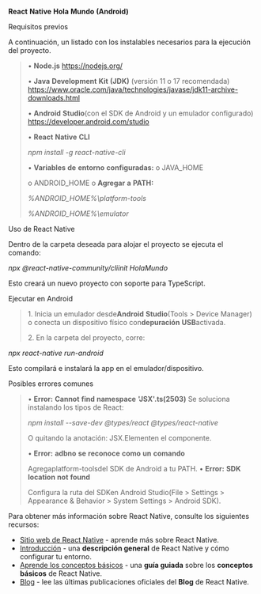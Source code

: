 **React** **Native** **Hola** **Mundo** **(Android)**

Requisitos previos

A continuación, un listado con los instalables necesarios para la
ejecución del proyecto.

> • **Node.js** https://nodejs.org/
>
> • **Java** **Development** **Kit** **(JDK)** (versión 11 o 17
> recomendada)
> https://www.oracle.com/java/technologies/javase/jdk11-archive-downloads.html
>
> • **Android** **Studio**(con el SDK de Android y un emulador
> configurado) https://developer.android.com/studio
>
> • **React** **Native** **CLI**
>
> *npm* *install* *-g* *react-native-cli*
>
> • **Variables** **de** **entorno** **configuradas:** o JAVA_HOME
>
> o ANDROID_HOME o **Agregar** **a** **PATH:**
>
> *%ANDROID_HOME%\platform-tools*
>
> *%ANDROID_HOME%\emulator*

Uso de React Native

Dentro de la carpeta deseada para alojar el proyecto se ejecuta el
comando:

*npx* *@react-native-community/cliinit* *HolaMundo*

Esto creará un nuevo proyecto con soporte para TypeScript.

Ejecutar en Android

> 1\. Inicia un emulador desde**Android** **Studio**(Tools \> Device
> Manager) o conecta un dispositivo físico con**depuración**
> **USB**activada.
>
> 2\. En la carpeta del proyecto, corre:

*npx* *react-native* *run-android*

Esto compilará e instalará la app en el emulador/dispositivo.

Posibles errores comunes

> • **Error:** **Cannot** **find** **namespace** **'JSX'.ts(2503)** Se
> soluciona instalando los tipos de React:
>
> *npm* *install* *--save-dev* *@types/react* *@types/react-native*
>
> O quitando la anotación: JSX.Elementen el componente.
>
> • **Error:** **adbno** **se** **reconoce** **como** **un** **comando**
>
> Agregaplatform-toolsdel SDK de Android a tu PATH. • **Error:** **SDK**
> **location** **not** **found**
>
> Configura la ruta del SDKen Android Studio(File \> Settings \>
> Appearance & Behavior \> System Settings \> Android SDK).

Para obtener más información sobre React Native, consulte los siguientes recursos:

- [Sitio web de React Native](https://reactnative.dev) - aprende más sobre React Native.
- [Introducción](https://reactnative.dev/docs/environment-setup) - una **descripción general** de React Native y cómo configurar tu entorno.
- [Aprende los conceptos básicos](https://reactnative.dev/docs/getting-started) - una **guía guiada** sobre los **conceptos básicos** de React Native.
- [Blog](https://reactnative.dev/blog) - lee las últimas publicaciones oficiales del **Blog** de React Native.
